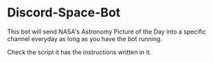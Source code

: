 # Discord-Space-Bot
This bot will send NASA's Astronomy Picture of the Day into a specific channel everyday as long as you have the bot running.

Check the script it has the instructions written in it.
